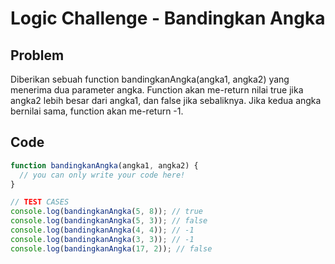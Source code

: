 # Logic Challenge - Bandingkan Angka

## Problem

Diberikan sebuah function bandingkanAngka(angka1, angka2) yang menerima dua parameter angka. Function akan me-return nilai true jika angka2 lebih besar dari angka1, dan false jika sebaliknya. Jika kedua angka bernilai sama, function akan me-return -1.

## Code

```JavaScript
function bandingkanAngka(angka1, angka2) {
  // you can only write your code here!
}

// TEST CASES
console.log(bandingkanAngka(5, 8)); // true
console.log(bandingkanAngka(5, 3)); // false
console.log(bandingkanAngka(4, 4)); // -1
console.log(bandingkanAngka(3, 3)); // -1
console.log(bandingkanAngka(17, 2)); // false
```
